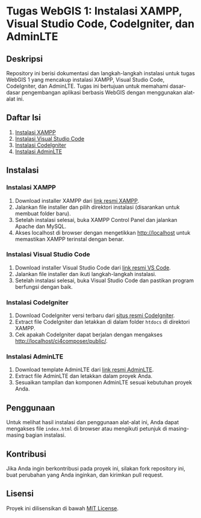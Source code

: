 # Tugas WebGIS 1: Instalasi XAMPP, Visual Studio Code, CodeIgniter, dan AdminLTE

## Deskripsi
Repository ini berisi dokumentasi dan langkah-langkah instalasi untuk tugas WebGIS 1 yang mencakup instalasi XAMPP, Visual Studio Code, CodeIgniter, dan AdminLTE. Tugas ini bertujuan untuk memahami dasar-dasar pengembangan aplikasi berbasis WebGIS dengan menggunakan alat-alat ini.

## Daftar Isi
1. [Instalasi XAMPP](#instalasi-xampp)
2. [Instalasi Visual Studio Code](#instalasi-visual-studio-code)
3. [Instalasi CodeIgniter](#instalasi-codeigniter)
4. [Instalasi AdminLTE](#instalasi-adminlte)

## Instalasi

### Instalasi XAMPP
1. Download installer XAMPP dari [link resmi XAMPP](https://www.apachefriends.org/index.html).
2. Jalankan file installer dan pilih direktori instalasi (disarankan untuk membuat folder baru).
3. Setelah instalasi selesai, buka XAMPP Control Panel dan jalankan Apache dan MySQL.
4. Akses localhost di browser dengan mengetikkan [http://localhost](http://localhost) untuk memastikan XAMPP terinstal dengan benar.

### Instalasi Visual Studio Code
1. Download installer Visual Studio Code dari [link resmi VS Code](https://code.visualstudio.com/).
2. Jalankan file installer dan ikuti langkah-langkah instalasi.
3. Setelah instalasi selesai, buka Visual Studio Code dan pastikan program berfungsi dengan baik.

### Instalasi CodeIgniter
1. Download CodeIgniter versi terbaru dari [situs resmi CodeIgniter](https://codeigniter.com/download).
2. Extract file CodeIgniter dan letakkan di dalam folder `htdocs` di direktori XAMPP.
3. Cek apakah CodeIgniter dapat berjalan dengan mengakses [http://localhost/ci4composer/public/](http://localhost/ci4composer/public/).

### Instalasi AdminLTE
1. Download template AdminLTE dari [link resmi AdminLTE](https://adminlte.io/).
2. Extract file AdminLTE dan letakkan dalam proyek Anda.
3. Sesuaikan tampilan dan komponen AdminLTE sesuai kebutuhan proyek Anda.

## Penggunaan
Untuk melihat hasil instalasi dan penggunaan alat-alat ini, Anda dapat mengakses file `index.html` di browser atau mengikuti petunjuk di masing-masing bagian instalasi.

## Kontribusi
Jika Anda ingin berkontribusi pada proyek ini, silakan fork repository ini, buat perubahan yang Anda inginkan, dan kirimkan pull request.

## Lisensi
Proyek ini dilisensikan di bawah [MIT License](LICENSE).
